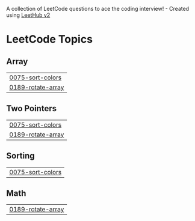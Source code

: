 A collection of LeetCode questions to ace the coding interview! - Created using [LeetHub v2](https://github.com/arunbhardwaj/LeetHub-2.0)
<!---LeetCode Topics Start-->
# LeetCode Topics
## Array
|  |
| ------- |
| [0075-sort-colors](https://github.com/moldalievazim/algos_dm_cs-p/tree/master/0075-sort-colors) |
| [0189-rotate-array](https://github.com/moldalievazim/algos_dm_cs-p/tree/master/0189-rotate-array) |
## Two Pointers
|  |
| ------- |
| [0075-sort-colors](https://github.com/moldalievazim/algos_dm_cs-p/tree/master/0075-sort-colors) |
| [0189-rotate-array](https://github.com/moldalievazim/algos_dm_cs-p/tree/master/0189-rotate-array) |
## Sorting
|  |
| ------- |
| [0075-sort-colors](https://github.com/moldalievazim/algos_dm_cs-p/tree/master/0075-sort-colors) |
## Math
|  |
| ------- |
| [0189-rotate-array](https://github.com/moldalievazim/algos_dm_cs-p/tree/master/0189-rotate-array) |
<!---LeetCode Topics End-->